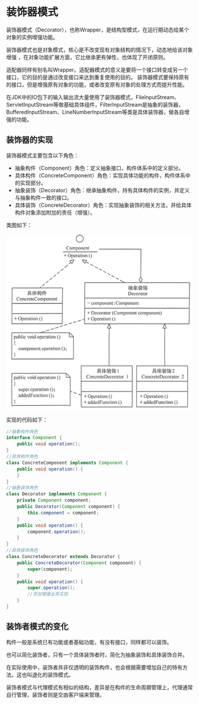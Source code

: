 # 装饰器模式

装饰器模式（Decorator），也称Wrapper，是结构型模式，在运行期动态给某个对象的实例增强功能。

装饰器模式也是对象模式，核心是不改变现有对象结构的情况下，动态地给该对象增强 ，在对象功能扩展方面，它比继承更有弹性，也体现了开闭原则。

适配器同样有别名叫Wrapper。适配器模式的意义是要将一个接口转变成另一个接口，它的目的是通过改变接口来达到重复使用的目的。 装饰器模式要保持原有的接口，但是增强原有对象的功能，或者改变原有对象的处理方式而提升性能。

在JDK中的IO包下的输入输出流大量使用了装饰器模式，FileInputStream、ServletInputStream等做基础具体组件，FilterInputStream是抽象的装饰器，BufferedInputStream、LineNumberInputStream等类是具体装饰器，做各自增强的功能。

## 装饰器的实现

装饰器模式主要包含以下角色：

- 抽象构件（Component）角色：定义抽象接口，构件体系中的定义部分。
- 具体构件（ConcreteComponent）角色：实现具体功能的构件，构件体系中的实现部分。
- 抽象装饰（Decorator）角色：继承抽象构件，持有具体构件的实例，并定义与抽象构件一致的接口。
- 具体装饰（ConcreteDecorator）角色：实现抽象装饰的相关方法，并给具体构件对象添加附加的责任（增强）。

类图如下：

![pattern_decorator](pattern_decorator.png)

实现的代码如下：

```java
//抽象构件角色
interface Component {
    public void operation();
}
//具体构件角色
class ConcreteComponent implements Component {
    public void operation() {
    }
}
//抽象装饰角色
class Decorator implements Component {
    private Component component;
    public Decorator(Component component) {
        this.component = component;
    }
    public void operation() {
        component.operation();
    }
}
//具体装饰角色
class ConcreteDecorator extends Decorator {
    public ConcreteDecorator(Component component) {
        super(component);
    }
    public void operation() {
        super.operation();
        //添加增强业务实现
    }
}

```

## 装饰者模式的变化

构件一般是系统已有功能或者基础功能，有没有接口，同样都可以装饰。

也可以简化装饰者，只有一个具体装饰者时，简化为抽象装饰和具体装饰合并。

在实际使用中，装饰者并非仅透明的装饰构件，也会根据需要增加自己的特有方法。这也叫退化的装饰模式。

装饰者模式与代理模式有相似的结构，差异是在构件的生命周期管理上，代理通常自行管理，装饰者则是交由客户端来管理。

